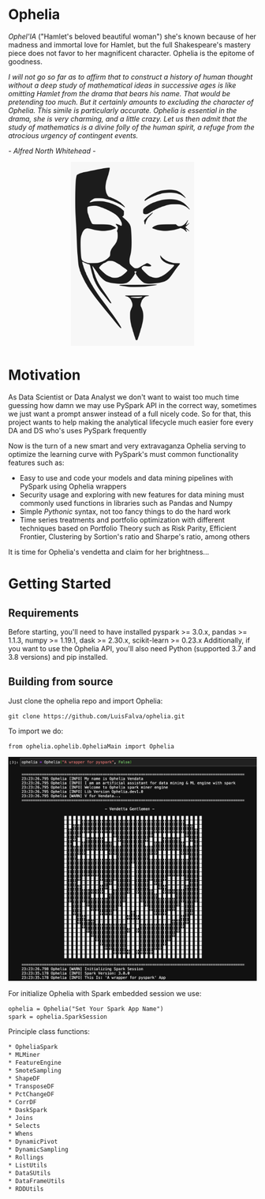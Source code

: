 # Ophelia

*Ophel'IA* ("Hamlet's beloved beautiful woman") she's known because of her madness and immortal love for Hamlet, but the full Shakespeare's mastery piece does not favor to her magnificent character.
Ophelia is the epitome of goodness.

*I will not go so far as to affirm that to construct a history of human thought without a deep study of mathematical ideas in successive ages is like omitting Hamlet from the drama that bears his name.
That would be pretending too much. But it certainly amounts to excluding the character of Ophelia. This simile is particularly accurate. Ophelia is essential in the drama, she is very charming, and a little crazy.
Let us then admit that the study of mathematics is a divine folly of the human spirit, a refuge from the atrocious urgency of contingent events.*

*- Alfred North Whitehead -*

<p align="center">
  <img src="/docs/img/vendetta-mask.png" width="250" title="hover text">
</p>

# Motivation

As Data Scientist or Data Analyst we don't want to waist too much time guessing how damn we may use PySpark API in the correct way, sometimes we just want a prompt answer instead of a full nicely code. So for that, this project
wants to help making the analytical lifecycle much easier fore every DA and DS who's uses PySpark frequently

Now is the turn of a new smart and very extravaganza Ophelia serving to optimize the learning curve with PySpark's must common functionality features such as:
- Easy to use and code your models and data mining pipelines with PySpark using Ophelia wrappers
- Security usage and exploring with new features for data mining must commonly used functions in libraries such as Pandas and Numpy
- Simple *Pythonic* syntax, not too fancy things to do the hard work
- Time series treatments and portfolio optimization with different techniques based on Portfolio Theory such as Risk Parity, Efficient Frontier, Clustering by Sortion's ratio and Sharpe's ratio, among others

It is time for Ophelia's vendetta and claim for her brightness...

# Getting Started

## Requirements
Before starting, you'll need to have installed pyspark >= 3.0.x, pandas >= 1.1.3, numpy >= 1.19.1, dask >= 2.30.x, scikit-learn >= 0.23.x 
Additionally, if you want to use the Ophelia API, you'll also need Python (supported 3.7 and 3.8 versions) and pip installed.

## Building from source
Just clone the ophelia repo and import Ophelia:
   
    git clone https://github.com/LuisFalva/ophelia.git

To import we do:
    
    from ophelia.ophelib.OpheliaMain import Ophelia
    
![](/docs/img/vendetta-gentlemen.png)
    
For initialize Ophelia with Spark embedded session we use:

    ophelia = Ophelia("Set Your Spark App Name")
    spark = ophelia.SparkSession
    
Principle class functions:

    * OpheliaSpark
    * MLMiner
    * FeatureEngine
    * SmoteSampling
    * ShapeDF
    * TransposeDF
    * PctChangeDF
    * CorrDF
    * DaskSpark
    * Joins
    * Selects
    * Whens
    * DynamicPivot
    * DynamicSampling
    * Rollings
    * ListUtils
    * DataSUtils
    * DataFrameUtils
    * RDDUtils
